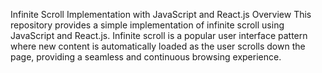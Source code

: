 Infinite Scroll Implementation with JavaScript and React.js
Overview
This repository provides a simple implementation of infinite scroll using JavaScript and React.js. Infinite scroll is a popular user interface pattern where new content is automatically loaded as the user scrolls down the page, providing a seamless and continuous browsing experience.
